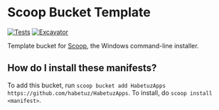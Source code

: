 # Scoop Bucket Template

[![Tests](https://github.com/habetuz/HabetuzApps/actions/workflows/ci.yml/badge.svg)](https://github.com/habetuz/HabetuzApps/actions/workflows/ci.yml) [![Excavator](https://github.com/habetuz/HabetuzApps/actions/workflows/excavator.yml/badge.svg)](https://github.com/habetuz/HabetuzApps/actions/workflows/excavator.yml)

Template bucket for [Scoop](https://scoop.sh), the Windows command-line installer.

How do I install these manifests?
---------------------------------

To add this bucket, run `scoop bucket add HabetuzApps https://github.com/habetuz/HabetuzApps`. To install, do `scoop install <manifest>`.
